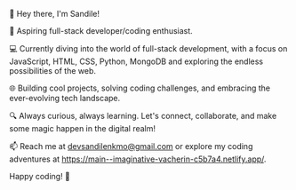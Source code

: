 👋 Hey there, I'm Sandile!

🚀 Aspiring full-stack developer/coding enthusiast.

💻 Currently diving into the world of full-stack development, with a focus on JavaScript, HTML, CSS, Python, MongoDB and exploring the endless possibilities of the web.

🌐 Building cool projects, solving coding challenges, and embracing the ever-evolving tech landscape.

🔍 Always curious, always learning. Let's connect, collaborate, and make some magic happen in the digital realm!

📫 Reach me at devsandilenkmo@gmail.com or explore my coding adventures at https://main--imaginative-vacherin-c5b7a4.netlify.app/.

Happy coding! 🚀
